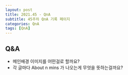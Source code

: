 ```yaml
---
layout: post
title: 2021.45 - QnA 
subtitle: 45주차 QnA 기록 페이지
categories: QnA
tags: [QnA]
---
```


## Q&A

* 메인배경 이미지를 어떤걸로 할까요?
* 각 글마다 About n mins 가 나오는게 무엇을 뜻하는걸까요?